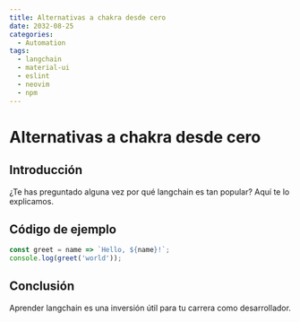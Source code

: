 ```yaml
---
title: Alternativas a chakra desde cero
date: 2032-08-25
categories:
  - Automation
tags:
  - langchain
  - material-ui
  - eslint
  - neovim
  - npm
---
```


# Alternativas a chakra desde cero

## Introducción

¿Te has preguntado alguna vez por qué langchain es tan popular? Aquí te lo explicamos.

## Código de ejemplo

```javascript
const greet = name => `Hello, ${name}!`;
console.log(greet('world'));
```

## Conclusión

Aprender langchain es una inversión útil para tu carrera como desarrollador.